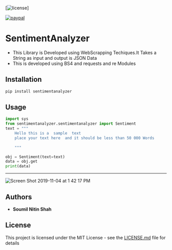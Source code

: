 
[![license](https://img.shields.io/github/license/mashape/apistatus.svg?maxAge=2592000)]

[![paypal](https://www.paypalobjects.com/en_US/i/btn/btn_donateCC_LG.gif)](https://www.paypal.me/soumilshah1995)


# SentimentAnalyzer 

* This Library is Developed using WebScrapping Techiques.It Takes a String as input and output is JSON Data
* This is developed using BS4 and requests and re Modules 

## Installation

```bash
pip install sentimentanalyzer
```
## Usage

```python
import sys
from sentimentanalyzer.sentimentanalyzer import Sentiment
text = """  
    Hello this is a  sample  text
    place your text here  and it should be less than 50 000 Words 
    
    """

obj = Sentiment(text=text)
data = obj.get
print(data)

```


----------------
![Screen Shot 2019-11-04 at 1 42 17 PM](https://user-images.githubusercontent.com/39345855/68147852-f2cf3d80-ff08-11e9-8fe3-d443a73e2cc3.png)




## Authors

* **Soumil Nitin Shah** 




## License

This project is licensed under the MIT License - see the [LICENSE.md](LICENSE.md) file for details


